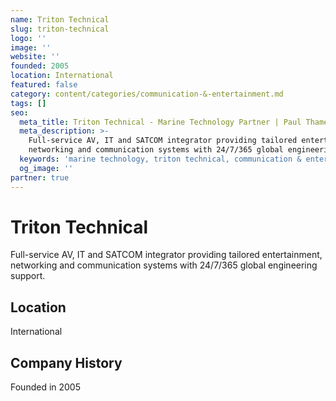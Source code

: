 ```yaml
---
name: Triton Technical
slug: triton-technical
logo: ''
image: ''
website: ''
founded: 2005
location: International
featured: false
category: content/categories/communication-&-entertainment.md
tags: []
seo:
  meta_title: Triton Technical - Marine Technology Partner | Paul Thames
  meta_description: >-
    Full-service AV, IT and SATCOM integrator providing tailored entertainment,
    networking and communication systems with 24/7/365 global engineering supp
  keywords: 'marine technology, triton technical, communication & entertainment'
  og_image: ''
partner: true
---
```


# Triton Technical

Full-service AV, IT and SATCOM integrator providing tailored entertainment, networking and communication systems with 24/7/365 global engineering support.



## Location

International

## Company History

Founded in 2005
